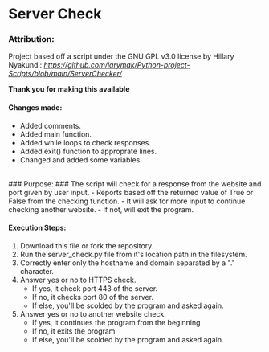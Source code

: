 # Server Check #

### Attribution: ###
Project based off a script under the GNU GPL v3.0 license by Hillary Nyakundi:
*https://github.com/larymak/Python-project-Scripts/blob/main/ServerChecker/*

**Thank you for making this available**

#### Changes made: ####
- Added comments.
- Added main function.
- Added while loops to check responses.
- Added exit() function to approprate lines.
- Changed and added some variables.
<br>
### Purpose: ###
The script will check for a response from the website and port given by user input.
- Reports based off the returned value of True or False from the checking function. 
- It will ask for more input to continue checking another website. 
- If not, will exit the program.

#### Execution Steps: ####
1. Download this file or fork the repository.
2. Run the server_check.py file from it's location path in the filesystem.
3. Correctly enter only the hostname and domain separated by a "." character.
4. Answer yes or no to HTTPS check.
    - If yes, it check port 443 of the server.
    - If no, it checks port 80 of the server.
    - If else, you'll be scolded by the program and asked again.
5. Answer yes or no to another website check.
    - If yes, it continues the program from the beginning
    - If no, it exits the program
    - If else, you'll be scolded by the program and asked again. 
